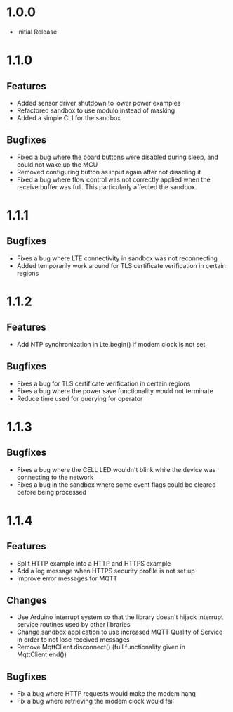 # 1.0.0

* Initial Release

# 1.1.0

## Features

* Added sensor driver shutdown to lower power examples
* Refactored sandbox to use modulo instead of masking
* Added a simple CLI for the sandbox

## Bugfixes

* Fixed a bug where the board buttons were disabled during sleep, and could not wake up the MCU
* Removed configuring button as input again after not disabling it
* Fixed a bug where flow control was not correctly applied when the receive buffer was full. This particularly affected the sandbox. 

# 1.1.1

## Bugfixes

* Fixes a bug where LTE connectivity in sandbox was not reconnecting
* Added temporarily work around for TLS certificate verification in certain regions

# 1.1.2

## Features
* Add NTP synchronization in Lte.begin() if modem clock is not set

## Bugfixes
* Fixes a bug for TLS certificate verification in certain regions
* Fixes a bug where the power save functionality would not terminate
* Reduce time used for querying for operator

# 1.1.3

## Bugfixes

* Fixes a bug where the CELL LED wouldn't blink while the device was connecting to the network
* Fixes a bug in the sandbox where some event flags could be cleared before being processed

# 1.1.4

## Features

* Split HTTP example into a HTTP and HTTPS example 
* Add a log message when HTTPS security profile is not set up
* Improve error messages for MQTT

## Changes 

* Use Arduino interrupt system so that the library doesn't hijack interrupt service routines used by other libraries 
* Change sandbox application to use increased MQTT Quality of Service in order to not lose received messages
* Remove MqttClient.disconnect() (full functionality given in MqttClient.end())

## Bugfixes

* Fix a bug where HTTP requests would make the modem hang
* Fix a bug where retrieving the modem clock would fail
